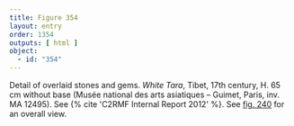 ```yaml
---
title: Figure 354
layout: entry
order: 1354
outputs: [ html ]
object:
  - id: "354"
---
```


Detail of overlaid stones and gems. *White Tara*, Tibet, 17th century, H. 65 cm without base (Musée national des arts asiatiques – Guimet, Paris, inv. MA 12495). See {% cite 'C2RMF Internal Report 2012' %}. See [fig. 240](/visual-atlas/240/) for an overall view.
